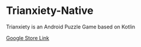 # Trianxiety-Native
Trianxiety is an Android Puzzle Game based on Kotlin

<a href="https://play.google.com/store/apps/details?id=com.trianxiety.myapp">Google Store Link</a>
